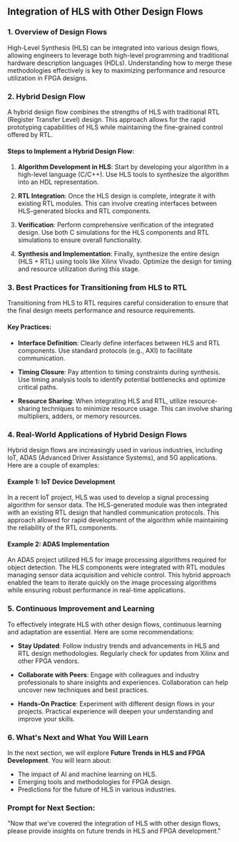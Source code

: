 ## Integration of HLS with Other Design Flows

### 1. Overview of Design Flows

High-Level Synthesis (HLS) can be integrated into various design flows, allowing engineers to leverage both high-level programming and traditional hardware description languages (HDLs). Understanding how to merge these methodologies effectively is key to maximizing performance and resource utilization in FPGA designs.

### 2. Hybrid Design Flow

A hybrid design flow combines the strengths of HLS with traditional RTL (Register Transfer Level) design. This approach allows for the rapid prototyping capabilities of HLS while maintaining the fine-grained control offered by RTL.

#### Steps to Implement a Hybrid Design Flow:

1. **Algorithm Development in HLS**: Start by developing your algorithm in a high-level language (C/C++). Use HLS tools to synthesize the algorithm into an HDL representation.

2. **RTL Integration**: Once the HLS design is complete, integrate it with existing RTL modules. This can involve creating interfaces between HLS-generated blocks and RTL components.

3. **Verification**: Perform comprehensive verification of the integrated design. Use both C simulations for the HLS components and RTL simulations to ensure overall functionality.

4. **Synthesis and Implementation**: Finally, synthesize the entire design (HLS + RTL) using tools like Xilinx Vivado. Optimize the design for timing and resource utilization during this stage.

### 3. Best Practices for Transitioning from HLS to RTL

Transitioning from HLS to RTL requires careful consideration to ensure that the final design meets performance and resource requirements.

#### Key Practices:

- **Interface Definition**: Clearly define interfaces between HLS and RTL components. Use standard protocols (e.g., AXI) to facilitate communication.

- **Timing Closure**: Pay attention to timing constraints during synthesis. Use timing analysis tools to identify potential bottlenecks and optimize critical paths.

- **Resource Sharing**: When integrating HLS and RTL, utilize resource-sharing techniques to minimize resource usage. This can involve sharing multipliers, adders, or memory resources.

### 4. Real-World Applications of Hybrid Design Flows

Hybrid design flows are increasingly used in various industries, including IoT, ADAS (Advanced Driver Assistance Systems), and 5G applications. Here are a couple of examples:

#### Example 1: IoT Device Development

In a recent IoT project, HLS was used to develop a signal processing algorithm for sensor data. The HLS-generated module was then integrated with an existing RTL design that handled communication protocols. This approach allowed for rapid development of the algorithm while maintaining the reliability of the RTL components.

#### Example 2: ADAS Implementation

An ADAS project utilized HLS for image processing algorithms required for object detection. The HLS components were integrated with RTL modules managing sensor data acquisition and vehicle control. This hybrid approach enabled the team to iterate quickly on the image processing algorithms while ensuring robust performance in real-time applications.

### 5. Continuous Improvement and Learning

To effectively integrate HLS with other design flows, continuous learning and adaptation are essential. Here are some recommendations:

- **Stay Updated**: Follow industry trends and advancements in HLS and RTL design methodologies. Regularly check for updates from Xilinx and other FPGA vendors.

- **Collaborate with Peers**: Engage with colleagues and industry professionals to share insights and experiences. Collaboration can help uncover new techniques and best practices.

- **Hands-On Practice**: Experiment with different design flows in your projects. Practical experience will deepen your understanding and improve your skills.

### 6. What's Next and What You Will Learn

In the next section, we will explore **Future Trends in HLS and FPGA Development**. You will learn about:

- The impact of AI and machine learning on HLS.
- Emerging tools and methodologies for FPGA design.
- Predictions for the future of HLS in various industries.

### Prompt for Next Section:
"Now that we've covered the integration of HLS with other design flows, please provide insights on future trends in HLS and FPGA development."
